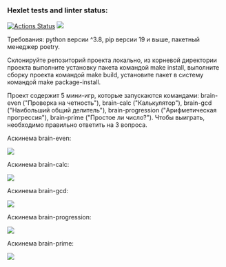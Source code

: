 ### Hexlet tests and linter status:
[![Actions Status](https://github.com/Sophia-Filimonova/python-project-49/workflows/hexlet-check/badge.svg)](https://github.com/Sophia-Filimonova/python-project-49/actions)
<a href="https://codeclimate.com/github/Sophia-Filimonova/python-project-49/maintainability"><img src="https://api.codeclimate.com/v1/badges/554da6b81583c2d514d6/maintainability" /></a>

Требования: python версии ^3.8, pip версии 19 и выше, пакетный менеджер poetry.

Склонируйте репозиторий проекта локально, из корневой директории проекта выполните установку пакета командой make install, выполните сборку проекта командой make build, установите пакет в систему командой make package-install.

Проект содержит 5 мини-игр, которые запускаются командами: brain-even ("Проверка на четность"), brain-сalc ("Калькулятор"), brain-gcd ("Наибольший общий делитель"), brain-progression ("Арифметическая прогрессия"), brain-prime ("Простое ли число?"). Чтобы выиграть, необходимо правильно ответить на 3 вопроса.


Аскинема brain-even:

<a href="https://asciinema.org/a/MjRP9486S4UeF5MLpA7jB5GsF" target="_blank"><img src="https://asciinema.org/a/MjRP9486S4UeF5MLpA7jB5GsF.svg" /></a>


Аскинема brain-сalc:

<a href="https://asciinema.org/a/p6yhiA30fPUa04HVW42N923AZ" target="_blank"><img src="https://asciinema.org/a/p6yhiA30fPUa04HVW42N923AZ.svg" /></a>


Аскинема brain-gcd:

<a href="https://asciinema.org/a/6eFUqFMMNMrB0ogUqMDCnhaW6" target="_blank"><img src="https://asciinema.org/a/6eFUqFMMNMrB0ogUqMDCnhaW6.svg" /></a>


Аскинема brain-progression:

<a href="https://asciinema.org/a/9cFuG1dDOOFRNmn2RNIMXcV66" target="_blank"><img src="https://asciinema.org/a/9cFuG1dDOOFRNmn2RNIMXcV66.svg" /></a>


Аскинема brain-prime:

<a href="https://asciinema.org/a/b9IESSmTvSRslto3HN9Fwv7zF" target="_blank"><img src="https://asciinema.org/a/b9IESSmTvSRslto3HN9Fwv7zF.svg" /></a>
